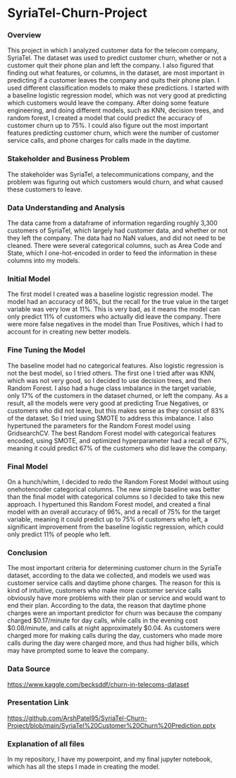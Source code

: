 # SyriaTel-Churn-Project

### Overview
This project in which I analyzed customer data for the telecom company, SyriaTel. The dataset was used to predict customer churn, whether or not a customer quit their phone plan and left the company. I also figured that finding out what features, or columns, in the dataset, are most important in predicting if a customer leaves the company and quits their phone plan. I used different classification models to make these predictions. I started with a baseline logistic regression model, which was not very good at predicting which customers would leave the company. After doing some feature engineering, and doing different models, such as KNN, decision trees, and random forest, I created a model that could predict the accuracy of customer churn up to 75%. I could also figure out the most important features predicting customer churn, which were the number of customer service calls, and phone charges for calls made in the daytime. 

### Stakeholder and Business Problem
The stakeholder was SyriaTel, a telecommunications company, and the problem was figuring out which customers would churn, and what caused these customers to leave. 

### Data Understanding and Analysis
The data came from a dataframe of information regarding roughly 3,300 customers of SyriaTel, which largely had customer data, and whether or not they left the company. The data had no NaN values, and did not need to be cleaned. There were several categorical columns, such as Area Code and State, which I one-hot-encoded in order to feed the information in these columns into my models. 

### Initial Model
The first model I created was a baseline logistic regression model. The model had an accuracy of 86%, but the recall for the true value in the target variable was very low at 11%. This is very bad, as it means the model can only predict 11% of customers who actually did leave the company. There were more false negatives in the model than True Positives, which I had to account for in creating new better models. 

### Fine Tuning the Model
The baseline model had no categorical features. Also logistic regression is not the best model, so I tried others. The first one I tried after was KNN, which was not very good, so I decided to use decision trees, and then Random Forest. I also had a huge class imbalance in the target variable, only 17% of the customers in the dataset churned, or left the company. As a result, all the models were very good at predicting True Negatives, or customers who did not leave, but this makes sense as they consist of 83% of the dataset. So I tried using SMOTE to address this imbalance. I also hypertuned the parameters for the Random Forest model using GridsearchCV. The best Random Forest model with categorical features encoded, using SMOTE, and optimized hyperparameter had a recall of 67%, meaning it could predict 67% of the customers who did leave the company.

### Final Model
On a hunch/whim, I decided to redo the Random Forest Model without using onehotencoder categorical columns. The new simple baseline was better than the final model with categorical columns so I decided to take this new approach. I hypertuned this Random Forest model, and created a final model with an overall accuracy of 96%, and a recall of 75% for the target variable, meaning it could predict up to 75% of customers who left, a significant improvement from the baseline logistic regression, which could only predict 11% of people who left. 

### Conclusion
The most important criteria for determining customer churn in the SyriaTe dataset, according to the data we collected, and models we used was customer service calls and daytime phone charges. The reason for this is kind of intuitive, customers who make more customer service calls obviously have more problems with their plan or service and would want to end their plan. According to the data, the reason that daytime phone charges were an important predictor for churn was because the company charged $0.17/minute for day calls, while calls in the evening cost $0.08/minute, and calls at night approximately $0.04. As customers were charged more for making calls during the day, customers who made more calls during the day were charged more, and thus had higher bills, which may have prompted some to leave the company.

### Data Source
https://www.kaggle.com/becksddf/churn-in-telecoms-dataset

### Presentation Link
https://github.com/ArshPatel95/SyriaTel-Churn-Project/blob/main/SyriaTel%20Customer%20Churn%20Prediction.pptx

### Explanation of all files
In my repository, I have my powerpoint, and my final jupyter notebook, which has all the steps I made in creating the model.
